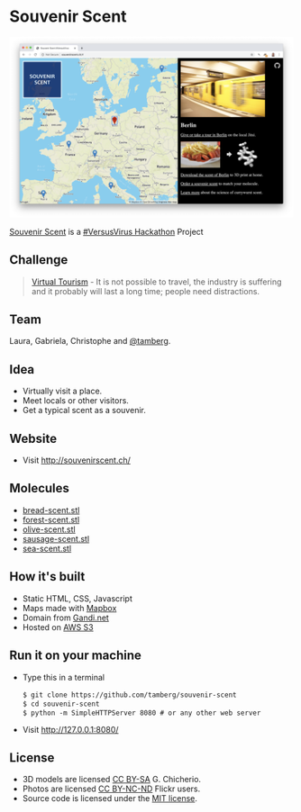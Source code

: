 # Souvenir Scent
<img src="souvenirscent.png" width="540"/>

[Souvenir Scent](http://souvenirscent.ch/) is a [#VersusVirus Hackathon](https://versusvirus.ch/) Project

## Challenge
> [Virtual Tourism](https://airtable.com/shrh5sZgihl4otzgQ/tbl6sM6awYPMu9XbC/viwmAhTo2VVbreodF/rec8zsRYP3fLBmaWM?blocks=hide) - It is not possible to travel, the industry is suffering and it probably will last a long time; people need distractions.

## Team
Laura, Gabriela, Christophe and [@tamberg](https://twitter.com/tamberg).

## Idea
- Virtually visit a place.
- Meet locals or other visitors.
- Get a typical scent as a souvenir.

## Website
- Visit http://souvenirscent.ch/

## Molecules
- [bread-scent.stl](brad-scent.stl)
- [forest-scent.stl](forest-scent.stl)
- [olive-scent.stl](olive-scent.stl)
- [sausage-scent.stl](sausage-scent.stl)
- [sea-scent.stl](sea-scent.stl)

## How it's built
- Static HTML, CSS, Javascript
- Maps made with [Mapbox](https://www.mapbox.com/)
- Domain from [Gandi.net](http://gandi.net/)
- Hosted on [AWS S3](https://docs.aws.amazon.com/AmazonS3/latest/dev/WebsiteHosting.html)

## Run it on your machine
- Type this in a terminal
    ```
    $ git clone https://github.com/tamberg/souvenir-scent
    $ cd souvenir-scent
    $ python -m SimpleHTTPServer 8080 # or any other web server
    ```

- Visit http://127.0.0.1:8080/

## License
- 3D models are licensed [CC BY-SA](https://creativecommons.org/licenses/by-sa/4.0/) G. Chicherio.
- Photos are licensed [CC BY-NC-ND](https://creativecommons.org/) Flickr users.
- Source code is licensed under the [MIT license](https://tamberg.mit-license.org/).
